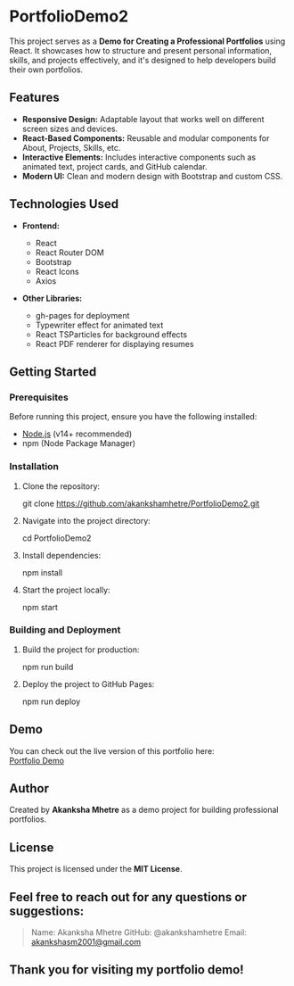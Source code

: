 
# PortfolioDemo2

This project serves as a **Demo for Creating a Professional Portfolios** using React. It showcases how to structure and present personal information, skills, and projects effectively, and it's designed to help developers build their own portfolios.

## Features

- **Responsive Design:** Adaptable layout that works well on different screen sizes and devices.
- **React-Based Components:** Reusable and modular components for About, Projects, Skills, etc.
- **Interactive Elements:** Includes interactive components such as animated text, project cards, and GitHub calendar.
- **Modern UI:** Clean and modern design with Bootstrap and custom CSS.

## Technologies Used

- **Frontend:**
  - React
  - React Router DOM
  - Bootstrap
  - React Icons
  - Axios

- **Other Libraries:**
  - gh-pages for deployment
  - Typewriter effect for animated text
  - React TSParticles for background effects
  - React PDF renderer for displaying resumes

## Getting Started

### Prerequisites

Before running this project, ensure you have the following installed:

- [Node.js](https://nodejs.org/en/) (v14+ recommended)
- npm (Node Package Manager)

### Installation

1. Clone the repository:
   
   git clone https://github.com/akankshamhetre/PortfolioDemo2.git
   

2. Navigate into the project directory:

   cd PortfolioDemo2

3. Install dependencies:

   npm install

4. Start the project locally:
  
   npm start
   

### Building and Deployment

1. Build the project for production:
 
   npm run build
  

2. Deploy the project to GitHub Pages:
   
   npm run deploy
  

## Demo

You can check out the live version of this portfolio here:  
[Portfolio Demo](https://akankshamhetre.github.io/PortfolioDemo2/)

## Author

Created by **Akanksha Mhetre** as a demo project for building professional portfolios.

## License

This project is licensed under the **MIT License**.


## Feel free to reach out for any questions or suggestions:

>Name: Akanksha Mhetre
>GitHub: @akankshamhetre
>Email: akankshasm2001@gmail.com


## Thank you for visiting my portfolio demo!


